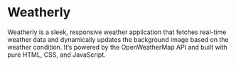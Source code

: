 # Weatherly
Weatherly is a sleek, responsive weather application that fetches real-time weather data and dynamically updates the background image based on the weather condition. It’s powered by the OpenWeatherMap API and built with pure HTML, CSS, and JavaScript.
